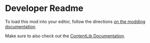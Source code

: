 # Developer Readme

To load this mod into your editor, follow the directions
[on the modding documentation](https://docs.ficsit.app/satisfactory-modding/latest/Development/BeginnersGuide/ImportingAnotherMod.html).

Make sure to also check out the [ContentLib Documentation](https://docs.ficsit.app/contentlib/latest/index.html).
